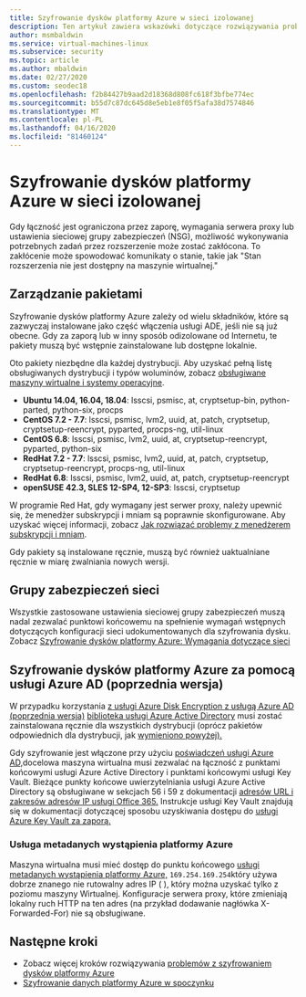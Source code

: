```yaml
---
title: Szyfrowanie dysków platformy Azure w sieci izolowanej
description: Ten artykuł zawiera wskazówki dotyczące rozwiązywania problemów z szyfrowaniem dysków platformy Microsoft Azure dla maszyn wirtualnych z systemem Linux.
author: msmbaldwin
ms.service: virtual-machines-linux
ms.subservice: security
ms.topic: article
ms.author: mbaldwin
ms.date: 02/27/2020
ms.custom: seodec18
ms.openlocfilehash: f2b84427b9aad2d18368d808fc618f3bfbe774ec
ms.sourcegitcommit: b55d7c87dc645d8e5eb1e8f05f5afa38d7574846
ms.translationtype: MT
ms.contentlocale: pl-PL
ms.lasthandoff: 04/16/2020
ms.locfileid: "81460124"
---
```

# <a name="azure-disk-encryption-on-an-isolated-network"></a>Szyfrowanie dysków platformy Azure w sieci izolowanej

Gdy łączność jest ograniczona przez zaporę, wymagania serwera proxy lub ustawienia sieciowej grupy zabezpieczeń (NSG), możliwość wykonywania potrzebnych zadań przez rozszerzenie może zostać zakłócona. To zakłócenie może spowodować komunikaty o stanie, takie jak "Stan rozszerzenia nie jest dostępny na maszynie wirtualnej."

## <a name="package-management"></a>Zarządzanie pakietami

Szyfrowanie dysków platformy Azure zależy od wielu składników, które są zazwyczaj instalowane jako część włączenia usługi ADE, jeśli nie są już obecne. Gdy za zaporą lub w inny sposób odizolowane od Internetu, te pakiety muszą być wstępnie zainstalowane lub dostępne lokalnie.

Oto pakiety niezbędne dla każdej dystrybucji. Aby uzyskać pełną listę obsługiwanych dystrybucji i typów woluminów, zobacz [obsługiwane maszyny wirtualne i systemy operacyjne](disk-encryption-overview.md#supported-vms-and-operating-systems).

- **Ubuntu 14.04, 16.04, 18.04**: lsscsi, psmisc, at, cryptsetup-bin, python-parted, python-six, procps
- **CentOS 7.2 - 7.7**: lsscsi, psmisc, lvm2, uuid, at, patch, cryptsetup, cryptsetup-reencrypt, pyparted, procps-ng, util-linux
- **CentOS 6.8**: lsscsi, psmisc, lvm2, uuid, at, cryptsetup-reencrypt, pyparted, python-six
- **RedHat 7.2 - 7.7**: lsscsi, psmisc, lvm2, uuid, at, patch, cryptsetup, cryptsetup-reencrypt, procps-ng, util-linux
- **RedHat 6.8**: lsscsi, psmisc, lvm2, uuid, at, patch, cryptsetup-reencrypt
- **openSUSE 42.3, SLES 12-SP4, 12-SP3**: lsscsi, cryptsetup

W programie Red Hat, gdy wymagany jest serwer proxy, należy upewnić się, że menedżer subskrypcji i mniam są poprawnie skonfigurowane. Aby uzyskać więcej informacji, zobacz [Jak rozwiązać problemy z menedżerem subskrypcji i mniam](https://access.redhat.com/solutions/189533).  

Gdy pakiety są instalowane ręcznie, muszą być również uaktualniane ręcznie w miarę zwalniania nowych wersji.

## <a name="network-security-groups"></a>Grupy zabezpieczeń sieci
Wszystkie zastosowane ustawienia sieciowej grupy zabezpieczeń muszą nadal zezwalać punktowi końcowemu na spełnienie wymagań wstępnych dotyczących konfiguracji sieci udokumentowanych dla szyfrowania dysku.  Zobacz [Szyfrowanie dysków platformy Azure: Wymagania dotyczące sieci](disk-encryption-overview.md#networking-requirements)

## <a name="azure-disk-encryption-with-azure-ad-previous-version"></a>Szyfrowanie dysków platformy Azure za pomocą usługi Azure AD (poprzednia wersja)

W przypadku korzystania [z usługi Azure Disk Encryption z usługą Azure AD (poprzednia wersja)](disk-encryption-overview-aad.md) [biblioteka usługi Azure Active Directory](../../active-directory/azuread-dev/active-directory-authentication-libraries.md) musi zostać zainstalowana ręcznie dla wszystkich dystrybucji (oprócz pakietów odpowiednich dla dystrybucji, jak [wymieniono powyżej).](#package-management)

Gdy szyfrowanie jest włączone przy użyciu [poświadczeń usługi Azure AD,](disk-encryption-linux-aad.md)docelowa maszyna wirtualna musi zezwalać na łączność z punktami końcowymi usługi Azure Active Directory i punktami końcowymi usługi Key Vault. Bieżące punkty końcowe uwierzytelniania usługi Azure Active Directory są obsługiwane w sekcjach 56 i 59 z dokumentacji [adresów URL i zakresów adresów IP usługi Office 365.](https://docs.microsoft.com/office365/enterprise/urls-and-ip-address-ranges) Instrukcje usługi Key Vault znajdują się w dokumentacji dotyczącej sposobu uzyskiwania dostępu do [usługi Azure Key Vault za zaporą.](../../key-vault/general/access-behind-firewall.md)

### <a name="azure-instance-metadata-service"></a>Usługa metadanych wystąpienia platformy Azure 

Maszyna wirtualna musi mieć dostęp do punktu końcowego [usługi metadanych wystąpienia platformy Azure,](instance-metadata-service.md) `169.254.169.254`który używa dobrze znanego nie rutowalny adres IP ( ), który można uzyskać tylko z poziomu maszyny Wirtualnej.  Konfiguracje serwera proxy, które zmieniają lokalny ruch HTTP na ten adres (na przykład dodawanie nagłówka X-Forwarded-For) nie są obsługiwane.

## <a name="next-steps"></a>Następne kroki

- Zobacz więcej kroków rozwiązywania [problemów z szyfrowaniem dysków platformy Azure](disk-encryption-troubleshooting.md)
- [Szyfrowanie danych platformy Azure w spoczynku](../../security/fundamentals/encryption-atrest.md)
